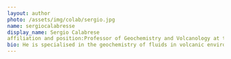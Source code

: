 ```yaml
---
layout: author
photo: /assets/img/colab/sergio.jpg 
name: sergiocalabresse
display_name: Sergio Calabrese
affiliation and position:Professor of Geochemistry and Volcanology at the University of Palermo  
bio: He is specialised in the geochemistry of fluids in volcanic environments, with a focus on the origin, transport and fate of trace elements. 
---
```

